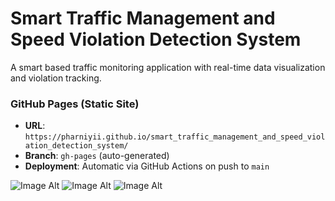 # Smart Traffic Management and Speed Violation Detection System

A smart based traffic monitoring application with real-time data visualization and violation tracking.


### GitHub Pages (Static Site)
- **URL**: `https://pharniyii.github.io/smart_traffic_management_and_speed_violation_detection_system/`
- **Branch**: `gh-pages` (auto-generated)
- **Deployment**: Automatic via GitHub Actions on push to `main`

 ![Image Alt](https://raw.githubusercontent.com/Pharniyii/smart_traffic_management_and_speed_violation_detection_system/main/smarttraffic1.jpg)
  ![Image Alt](https://raw.githubusercontent.com/Pharniyii/smart_traffic_management_and_speed_violation_detection_system/main/smarttraffic2.jpg)
   ![Image Alt](https://raw.githubusercontent.com/Pharniyii/smart_traffic_management_and_speed_violation_detection_system/main/smarttraffic3.jpg)

